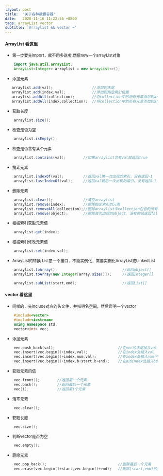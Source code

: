 ```yaml
---
layout: post
title:  "关于各种数据容器"
date:   2020-11-16 11:22:36 +0800
tags: arrayList vector
subtitle: 'Arraylist && vector ~'
---
```


#### ArrayList 看这里

- <font size=2>第一步要先import，就不用多说啦,然后new一个arrayList对象</font>

```java
    import java.util.arrayList;
    ArrayList<Integer> arraylist = new ArrayList<>();
```

- <font size=2>添加元素</font>

```java
   arraylist.add(val);                  //添加到末尾
   arraylist.add(index,val);            //添加到指定索引位置
   arraylist.addAll(collection);        //将collection中的所有元素添加到arraylist中
   arraylist.addAll(index,collection);  //将collection中的所有元素添加到arraylist中的index位置

```

- <font size=2>获取长度</font>

```java
    arraylist.size();
```

- <font size=2>检查是否为空</font>

```java
    arraylist.isEmpty();
```

- <font size=2>检查是否含有某个元素</font>

```java
    arraylist.contains(val);        //如果arraylist含有val就返回true
```

- <font size=2>搜索元素</font>

```java
    arraylist.indexOf(val);         //返回val第一次出现的索引，没有返回-1
    arraylist.lastIndexOf(val);     //返回val最后一次出现的索引，没有返回-1
```

- <font size=2>删除元素</font>

```java
    arraylist.clear();              //清空arraylist
    arraylist.remove(index);        //删除指定索引的元素
    arraylist.removeAll(collection);//删除arraylist中collection包含的所有元素
    arraylist.remove(object);       //删除首次出现的object，没有的话返回false
```

- <font size=2>根据索引获取元素值</font>

```java
    arraylist.get(index);
```

- <font size=2>根据索引修改元素值</font>

```java
    arraylist.set(index,val);
```


- <font size=2>ArrayList的转换</font>
<font size=2>List是一个接口，不能实例化，需要实例化ArrayList或LinkedList</font>

```java
    arraylist.toArray();                              //返回object[]
    arraylist.toArray(new Integer[array.size()]);     //返回Integer[]

    arraylist.subList(start,end);                     //返回List[]   
```

#### vector 看这里

- <font size=2>同样的，先include对应的头文件，并指明名空间，然后声明一个vector</font>
  
```c++
    #include<vector>
    #include<iostream>
    using namespace std;
    vector<int> vec;
```

- <font size=2>添加元素</font>
  
```c++
    vec.push_back(val);                             //在vec的末尾加入val
    vec.insert(vec.begin()+index,val);              //在index处插入val
    vec.insert(vec.begin()+index,num,val);          //在index处插入num个val
    vec.insert(vec.begin()+index,b+start,b+end);    //在a的index处插入b的[start,end)的元素
```

- <font size=2>获取元素的值</font>
  
```c++
    vec.front();        //返回第一个元素
    vec.back();         //返回最后一个元素
    vec[i];             //返回第i个元素
```

- <font size=2>清空元素</font>
  
```c++
    vec.clear();
```

- <font size=2>获取长度</font>
  
```c++
    vec.size();
```

- <font size=2>判断vector是否为空</font>
  
```c++
    vec.empty();
```

- <font size=2>删除元素</font>
  
```c++
    vec.pop_back();                                 //删除最后一个元素
    vec.erase(vec.begin()+start,vec.begin()+end);   //删除[start,end)的元素
```